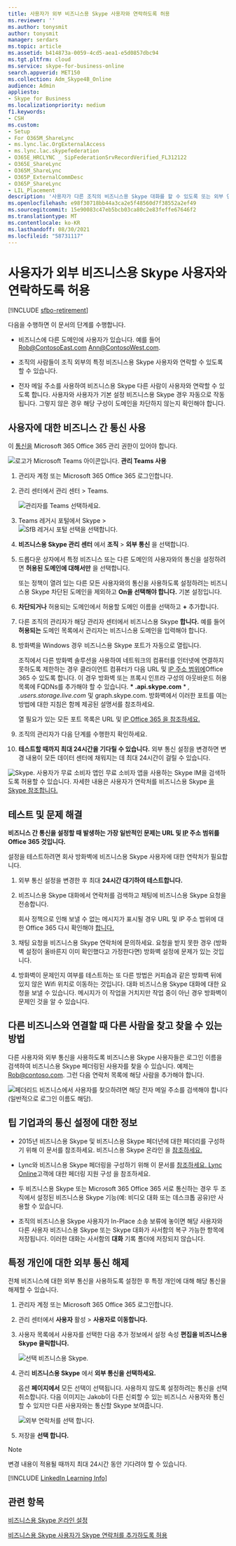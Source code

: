 ```yaml
---
title: 사용자가 외부 비즈니스용 Skype 사용자와 연락하도록 허용
ms.reviewer: ''
ms.author: tonysmit
author: tonysmit
manager: serdars
ms.topic: article
ms.assetid: b414873a-0059-4cd5-aea1-e5d0857dbc94
ms.tgt.pltfrm: cloud
ms.service: skype-for-business-online
search.appverid: MET150
ms.collection: Adm_Skype4B_Online
audience: Admin
appliesto:
- Skype for Business
ms.localizationpriority: medium
f1.keywords:
- CSH
ms.custom:
- Setup
- For O365M_ShareLync
- ms.lync.lac.OrgExternalAccess
- ms.lync.lac.skypefederation
- O365E_HRCLYNC _ SipFederationSrvRecordVerified_FL312122
- O365E_ShareLync
- O365M_ShareLync
- O365P_ExternalCommDesc
- O365P_ShareLync
- LIL_Placement
description: '사용자가 다른 조직의 비즈니스용 Skype 대화를 할 수 있도록 또는 외부 연락처가 대화할 수 있도록 구성하는 방법을 참조합니다. '
ms.openlocfilehash: e98f30718bb44a3ca2e5f48560d7f38552a2ef49
ms.sourcegitcommit: 15e90083c47eb5bcb03ca80c2e83feffe67646f2
ms.translationtype: MT
ms.contentlocale: ko-KR
ms.lasthandoff: 08/30/2021
ms.locfileid: "58731117"
---
```

# <a name="allow-users-to-contact-external-skype-for-business-users"></a>사용자가 외부 비즈니스용 Skype 사용자와 연락하도록 허용

[!INCLUDE [sfbo-retirement](../../Hub/includes/sfbo-retirement.md)]
  
다음을 수행하면 이 문서의 단계를 수행합니다.
  
- 비즈니스에 다른 도메인에 사용자가 있습니다. 예를 들어 Rob@ContosoEast.com Ann@ContosoWest.com.

- 조직의 사람들이 조직 외부의 특정 비즈니스용 Skype 사용자와 연락할 수 있도록 할 수 있습니다.

- 전자 메일 주소를 사용하여 비즈니스용 Skype 다른 사람이 사용자와 연락할 수 있도록 합니다. 사용자와 사용자가 기본 설정 비즈니스용 Skype 경우 자동으로 작동됩니다. 그렇지 않은 경우 해당 구성이 도메인을 차단하지 않는지 확인해야 합니다.

## <a name="enable-business-to-business-communications-for-your-users"></a>사용자에 대한 비즈니스 간 통신 사용

<a name="bk_preview"> </a>

이 [통신을](https://support.office.com/article/da585eea-f576-4f55-a1e0-87090b6aaa9d) Microsoft 365 Office 365 관리 권한이 있어야 합니다.

![로고가 Microsoft Teams 아이콘입니다.](../images/teams-logo-30x30.png) **관리 Teams 사용**
  
1. 관리자 계정 또는 Microsoft 365 Office 365 로그인합니다.

2. 관리 센터에서 관리 센터  >  Teams.

    ![관리자를 Teams 선택하세요.](../images/MS-Teams-Admin.png)
  
3. Teams 레거시 포털에서 Skype  >  
  ![ SfB 레거시 포털 선택을 선택합니다.](../images/SFBlegacy-size65.png)

4. **비즈니스용 Skype 관리 센터** 에서 **조직** > **외부 통신** 을 선택합니다.
5. 드롭다운 상자에서 특정 비즈니스 또는 다른 도메인의 사용자와의 통신을 설정하려면 **허용된 도메인에 대해서만** 을 선택합니다.

    또는 정책이 열려 있는 다른 모든 사용자와의 통신을 사용하도록 설정하려는 비즈니스용 Skype 차단된 도메인을 제외하고 **On을 선택해야 합니다.** 기본 설정입니다.

6. **차단되거나** 허용되는 도메인에서 허용할 도메인 이름을 선택하고 **+** 추가합니다.

7. 다른 조직의 관리자가 해당 관리자 센터에서 비즈니스용 Skype **합니다.** 예를 들어 **허용되는** 도메인 목록에서 관리자는 비즈니스용 도메인을 입력해야 합니다.

8. 방화벽을 Windows 경우 비즈니스용 Skype 포트가 자동으로 열립니다.

    조직에서 다른 방화벽 솔루션을 사용하여 네트워크의 컴퓨터를 인터넷에 연결하지 못하도록 제한하는 경우 클라이언트 컴퓨터가 다음 URL 및 [IP 주소 범위에](/microsoftteams/office-365-urls-ip-address-ranges)Office 365 수 있도록 합니다. 이 경우 방화벽 또는 프록시 인프라 구성의 아웃바운드 허용 목록에 FQDNs를 추가해야 할 수 있습니다. **\* .api.skype.com** \* *_, .users.storage.live.com_* 및 graph.skype.com.  방화벽에서 이러한 포트를 여는 방법에 대한 지침은 함께 제공된 설명서를 참조하세요.

    열 필요가 있는 모든 포트 목록은 URL 및 [IP Office 365 을 참조하세요.](/microsoftteams/office-365-urls-ip-address-ranges)

9. 조직의 관리자가 다음 단계를 수행한지 확인하세요.

10. **테스트할 때까지 최대 24시간을 기다릴 수 있습니다.** 외부 통신 설정을 변경하면 변경 내용이 모든 데이터 센터에 채워지는 데 최대 24시간이 걸릴 수 있습니다.

![Skype.](../images/58550720-2a68-42d1-a926-1884e6aeb55c.png) 사용자가 무료 소비자 앱인 무료 소비자 앱을 사용하는 Skype IM을 검색하도록 허용할 수 있습니다. 자세한 내용은 사용자가 연락처를 비즈니스용 Skype [을 Skype 참조합니다.](let-skype-for-business-users-add-skype-contacts.md)
  
## <a name="test-and-troubleshoot"></a>테스트 및 문제 해결

<a name="bk_preview"> </a>

 **비즈니스 간 통신을 설정할 때 발생하는 가장 일반적인 문제는 URL 및 [IP](/microsoftteams/office-365-urls-ip-address-ranges) 주소 범위를 Office 365 것입니다.**
  
설정을 테스트하려면 회사 방화벽에 비즈니스용 Skype 사용자에 대한 연락처가 필요합니다.
  
1. 외부 통신 설정을 변경한 후 최대 **24시간 대기하여 테스트합니다.**

2. 비즈니스용 Skype 대화에서 연락처를 검색하고 채팅에 비즈니스용 Skype 요청을 전송합니다.

    회사 정책으로 인해 보낼 수 없는 메시지가 표시될 경우 URL 및 IP 주소 범위에 대한 Office 365 다시 확인해야 [합니다.](/microsoftteams/office-365-urls-ip-address-ranges)

3. 채팅 요청을 비즈니스용 Skype 연락처에 문의하세요. 요청을 받지 못한 경우 (방화벽 설정이 올바른지 이미 확인했다고 가정한다면) 방화벽 설정에 문제가 있는 것입니다.

4. 방화벽이 문제인지 여부를 테스트하는 또 다른 방법은 커피숍과 같은 방화벽 뒤에 있지 않은 Wifi 위치로 이동하는 것입니다. 대화 비즈니스용 Skype 대화에 대한 요청을 보낼 수 있습니다. 메시지가 이 작업을 거치지만 작업 중이 아닌 경우 방화벽이 문제인 것을 알 수 있습니다.

## <a name="how-to-find-others-and-be-found-when-connecting-with-another-business"></a>다른 비즈니스와 연결할 때 다른 사람을 찾고 찾을 수 있는 방법

<a name="bk_preview"> </a>

다른 사용자와 외부 통신을 사용하도록 비즈니스용 Skype 사용자들은 로그인 이름을 검색하여 비즈니스용 Skype 페더링된 사용자를 찾을 수 있습니다. 예제는 Rob@contoso.com. 그런 다음 연락처 목록에 해당 사람을 추가해야 합니다.
  
![페더리드 비즈니스에서 사용자를 찾으하려면 해당 전자 메일 주소를 검색해야 합니다(일반적으로 로그인 이름도 해당).](../images/20242f85-0636-463b-8df3-1e123784d7fa.png)
  
## <a name="tips-on-setting-up-communications-with-federated-businesses"></a>팁 기업과의 통신 설정에 대한 정보

<a name="bk_preview"> </a>

- 2015년 비즈니스용 Skype 및 비즈니스용 Skype 페더년에 대한 페더리를 구성하기 위해 이 문서를 참조하세요. 비즈니스용 Skype 온라인 을 [참조하세요.](../../SfbHybrid/hybrid/configure-federation-with-skype-for-business-online.md?bc=%2fSkypeForBusiness%2fbreadcrumb%2ftoc.json&toc=%2fSkypeForBusiness%2ftoc.json)

- Lync와 비즈니스용 Skype 페더링을 구성하기 위해 이 문서를 [참조하세요. Lync Online](/previous-versions/office/lync-server-2013/lync-server-2013-configuring-federation-support-for-a-lync-online-customer)고객에 대한 페더링 지원 구성 을 참조하세요.

- 두 비즈니스용 Skype 또는 Microsoft 365 Office 365 서로 통신하는 경우 두 조직에서 설정된 비즈니스용 Skype 기능(예: 비디오 대화 또는 데스크톱 공유)만 사용할 수 있습니다.

- 조직의 비즈니스용 Skype 사용자가 In-Place 소송 보류에 놓이면 해당 사용자와 다른 사용자 비즈니스용 Skype 또는 Skype 대화가 사서함의 복구 가능한 항목에 저장됩니다.  이러한 대화는 사서함의 **대화** 기록 폴더에 저장되지 않습니다.

## <a name="turn-off-external-communication-for-specific-individuals"></a>특정 개인에 대한 외부 통신 해제

<a name="bk_preview"> </a>

전체 비즈니스에 대한 외부 통신을 사용하도록 설정한 후 특정 개인에 대해 해당 통신을 해제할 수 있습니다.
  
1. 관리자 계정 또는 Microsoft 365 Office 365 로그인합니다.

2. 관리 센터에서 **사용자** 활성  >  **사용자로 이동합니다.**

3. 사용자 목록에서 사용자를 선택한 다음 추가 정보에서 설정 속성  **편집을 비즈니스용 Skype 클릭합니다.**

    ![선택 비즈니스용 Skype.](../images/2b0f9a7b-3fee-4f4b-968a-68c429eeb395.png)
  
4. 관리 **비즈니스용 Skype** 에서 **외부 통신을 선택하세요.**

    옵션 **페이지에서** 모든 선택이 선택됩니다. 사용하지 않도록 설정하려는 통신을 선택 취소합니다. 다음 이미지는 Jakob이 다른 신뢰할 수 있는 비즈니스 사용자와 통신할 수 있지만 다른 사용자와는 통신할 Skype 보여줍니다.

    ![외부 연락처를 선택 합니다.](../images/4e546321-a065-48ed-8ac7-1e112a780eab.png)
  
5. 저장을 **선택 합니다.**

> [!NOTE]
> 변경 내용이 적용될 때까지 최대 24시간 동안 기다려야 할 수 있습니다.
  
[!INCLUDE [LinkedIn Learning Info](../../common/office/linkedin-learning-info.md)]

## <a name="related-topics"></a>관련 항목

<a name="bk_preview"> </a>

[비즈니스용 Skype 온라인 설정](set-up-skype-for-business-online.md)
  
[비즈니스용 Skype 사용자가 Skype 연락처를 추가하도록 허용](let-skype-for-business-users-add-skype-contacts.md)
